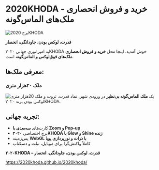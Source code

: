 # 2020KHODA - خرید و فروش انحصاری ملک‌های الماس‌گونه

![برج 2020KHODA](https://via.placeholder.com/400x600?text=برج+2020KHODA)

**قدرت، لوکس بودن، جاودانگی، انحصار**

به امپراتوری جهانی ۲۰۲۰KHODA خوش آمدید. اینجا محل **خرید و فروش انحصاری ملک‌های فوق‌لوکس و الماس‌گونه** است.

## معرفی ملک‌ها:

### ملک ۲۰هزار متری
![ملک 20هزار متری](https://via.placeholder.com/400x200?text=ملک+20هزار+متری)
یک **ملک الماس‌گونه بی‌نظیر** در ورودی شهر، نماد قدرت، ثروت و لوکس بودن برند ۲۰۲۰KHODA.

## تجربه جهانی:
- کارت‌های **سه‌بعدی با Zoom و Pop-up**  
- برج اختصاصی **۲۰۲۰KHODA با Glow و Shine زنده**  
- پس‌زمینه **WebGL با ذرات و نورپردازی پویا**  
- کاملاً واکنش‌گرا برای موبایل، تبلت و دسکتاپ  

**۲۰۲۰KHODA – قدرت، لوکس بودن، جاودانگی، انحصار**

https://2020khoda.github.io/2020khoda/